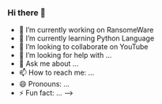### Hi there 👋

- 🔭 I’m currently working on RansomeWare
- 🌱 I’m currently learning Python Language
- 👯 I’m looking to collaborate on YouTube
- 🤔 I’m looking for help with ...
- 💬 Ask me about ...
- 📫 How to reach me: ...
- 😄 Pronouns: ...
- ⚡ Fun fact: ...
-->
